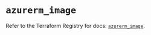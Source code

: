 # `azurerm_image`

Refer to the Terraform Registry for docs: [`azurerm_image`](https://registry.terraform.io/providers/hashicorp/azurerm/4.45.0/docs/resources/image).
